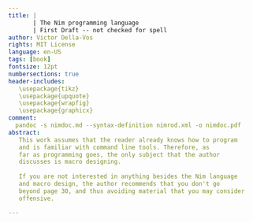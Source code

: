 ```yaml
---
title: | 
       | The Nim programming language
       | First Draft -- not checked for spell
author: Victor Della-Vos
rights: MIT License
language: en-US
tags: [book]
fontsize: 12pt
numbersections: true
header-includes:
   \usepackage{tikz}
   \usepackage{upquote} 
   \usepackage{wrapfig}
   \usepackage{graphicx}
comment:
  pandoc -s nimdoc.md --syntax-definition nimrod.xml -o nimdoc.pdf
abstract:
   This work assumes that the reader already knows how to program
   and is familiar with command line tools. Therefore, as
   far as programming goes, the only subject that the author
   discusses is macro designing.
   
   If you are not interested in anything besides the Nim language
   and macro design, the author recommends that you don't go
   beyond page 30, and thus avoiding material that you may consider
   offensive.

---
```


